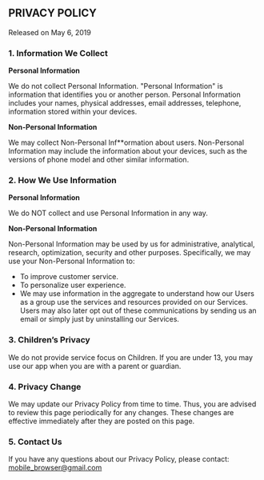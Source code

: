 ## PRIVACY POLICY
Released on May 6, 2019

### 1. Information We Collect
**Personal Information**

We do not collect Personal Information. "Personal Information" is information that identifies you or another person. Personal Information includes your names, physical addresses, email addresses, telephone, information stored within your devices.

**Non-Personal Information**

We may collect Non-Personal Inf**ormation about users. Non-Personal Information may include the information about your devices, such as the versions of phone model and other similar information.

### 2. How We Use Information
**Personal Information**

We do NOT collect and use Personal Information in any way.

**Non-Personal Information**

Non-Personal Information may be used by us for administrative, analytical, research, optimization, security and other purposes. Specifically, we may use your Non-Personal Information to:

+ To improve customer service.
+ To personalize user experience.
+ We may use information in the aggregate to understand how our Users as a group use the services and resources provided on our Services. Users may also later opt out of these communications by sending us an email or simply just by uninstalling our Services.

### 3. Children’s Privacy
We do not provide service focus on Children. If you are under 13, you may use our app when you are with a parent or guardian.

### 4. Privacy Change
We may update our Privacy Policy from time to time. Thus, you are advised to review this page periodically for any changes. These changes are effective immediately after they are posted on this page.

### 5. Contact Us
If you have any questions about our Privacy Policy, please contact: mobile_browser@gmail.com
